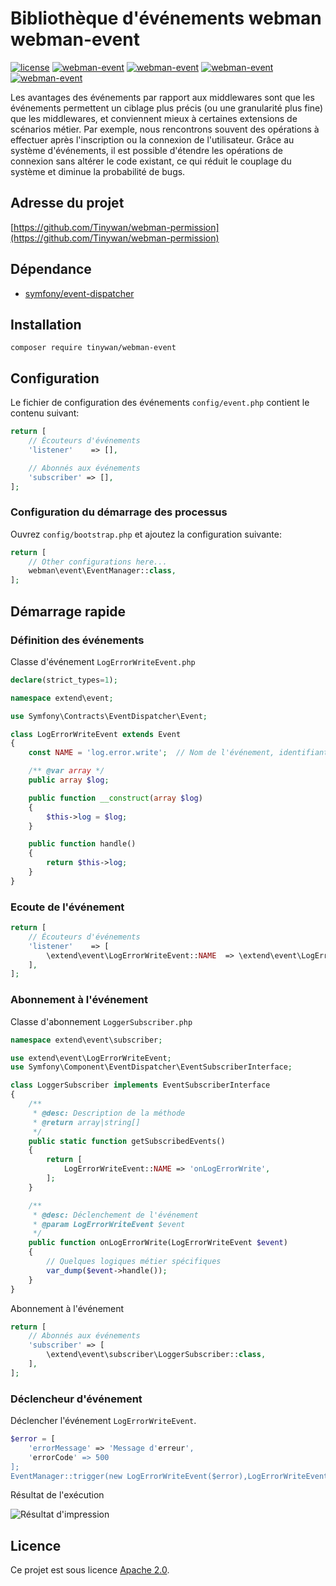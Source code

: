 # Bibliothèque d'événements webman webman-event

[![license](https://img.shields.io/github/license/Tinywan/webman-event)]()
[![webman-event](https://img.shields.io/github/v/release/tinywan/webman-event?include_prereleases)]()
[![webman-event](https://img.shields.io/badge/build-passing-brightgreen.svg)]()
[![webman-event](https://img.shields.io/github/last-commit/tinywan/webman-event/main)]()
[![webman-event](https://img.shields.io/github/v/tag/tinywan/webman-event?color=ff69b4)]()

Les avantages des événements par rapport aux middlewares sont que les événements permettent un ciblage plus précis (ou une granularité plus fine) que les middlewares, et conviennent mieux à certaines extensions de scénarios métier. Par exemple, nous rencontrons souvent des opérations à effectuer après l'inscription ou la connexion de l'utilisateur. Grâce au système d'événements, il est possible d'étendre les opérations de connexion sans altérer le code existant, ce qui réduit le couplage du système et diminue la probabilité de bugs.

## Adresse du projet

[https://github.com/Tinywan/webman-permission](https://github.com/Tinywan/webman-permission)

## Dépendance

- [symfony/event-dispatcher](https://github.com/symfony/event-dispatcher)

## Installation

```shell script
composer require tinywan/webman-event
```
## Configuration

Le fichier de configuration des événements `config/event.php` contient le contenu suivant:

```php
return [
    // Écouteurs d'événements
    'listener'    => [],

    // Abonnés aux événements
    'subscriber' => [],
];
```
### Configuration du démarrage des processus

Ouvrez `config/bootstrap.php` et ajoutez la configuration suivante:

```php
return [
    // Other configurations here...
    webman\event\EventManager::class,
];
```
## Démarrage rapide

### Définition des événements

Classe d'événement `LogErrorWriteEvent.php`

```php
declare(strict_types=1);

namespace extend\event;

use Symfony\Contracts\EventDispatcher\Event;

class LogErrorWriteEvent extends Event
{
    const NAME = 'log.error.write';  // Nom de l'événement, identifiant unique de l'événement

    /** @var array */
    public array $log;

    public function __construct(array $log)
    {
        $this->log = $log;
    }

    public function handle()
    {
        return $this->log;
    }
}
```

### Ecoute de l'événement
```php
return [
    // Écouteurs d'événements
    'listener'    => [
        \extend\event\LogErrorWriteEvent::NAME  => \extend\event\LogErrorWriteEvent::class,
    ],
];
```

### Abonnement à l'événement
Classe d'abonnement `LoggerSubscriber.php`

```php
namespace extend\event\subscriber;

use extend\event\LogErrorWriteEvent;
use Symfony\Component\EventDispatcher\EventSubscriberInterface;

class LoggerSubscriber implements EventSubscriberInterface
{
    /**
     * @desc: Description de la méthode
     * @return array|string[]
     */
    public static function getSubscribedEvents()
    {
        return [
            LogErrorWriteEvent::NAME => 'onLogErrorWrite',
        ];
    }

    /**
     * @desc: Déclenchement de l'événement
     * @param LogErrorWriteEvent $event
     */
    public function onLogErrorWrite(LogErrorWriteEvent $event)
    {
        // Quelques logiques métier spécifiques
        var_dump($event->handle());
    }
}
```

Abonnement à l'événement
```php
return [
    // Abonnés aux événements
    'subscriber' => [
        \extend\event\subscriber\LoggerSubscriber::class,
    ],
];
```

### Déclencheur d'événement

Déclencher l'événement `LogErrorWriteEvent`.

```php
$error = [
    'errorMessage' => 'Message d'erreur',
    'errorCode' => 500
];
EventManager::trigger(new LogErrorWriteEvent($error),LogErrorWriteEvent::NAME);
```

Résultat de l'exécution

![Résultat d'impression](./trigger.png)

## Licence

Ce projet est sous licence [Apache 2.0](LICENSE).
